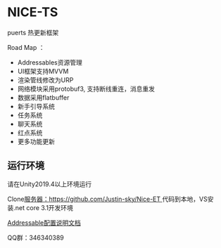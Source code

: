 # NICE-TS

puerts 热更新框架

Road Map ：

* Addressables资源管理
* UI框架支持MVVM 
* 渲染管线修改为URP
* 网络模块采用protobuf3, 支持断线重连，消息重发
* 数据采用flatbuffer
* 新手引导系统
* 任务系统
* 聊天系统
* 红点系统
* 更多功能更新

## 运行环境

请在Unity2019.4以上环境运行

Clone[服务器：https://github.com/Justin-sky/Nice-ET ](https://github.com/Justin-sky/Nice-ET)代码到本地，VS安装.net core 3.1开发环境

[Addressable配置说明文档](https://zhuanlan.zhihu.com/p/184846532)


QQ群：346340389
